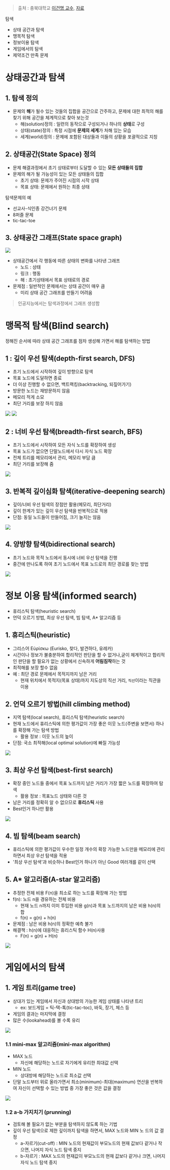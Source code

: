 > 출처 : 충북대학교 [이건명 교수](http://www.kocw.net/home/cview.do?lid=79a36e94d86a2ddc), [자료](http://docsplayer.org/42154721-Microsoft-powerpoint-ai-2-%ED%83%90%EC%83%89%EA%B3%BC-%EC%B5%9C%EC%A0%81%ED%99%94-i.html)

탐색
- 상태 공간과 탐색
- 맹목적 탐색
- 정보이용 탐색
- 게임에서의 탐색
- 제약조건 만족 문제 

# 상태공간과 탐색 

## 1. 탐색 정의 
- 문제의 **해**가 될수 있는 것들의 집합을 공간으로 간주하고, 문제에 대한 최적의 해를 찾기 위해 공간을 체계적으로 찾아 보는것 
    - 해(solution)정의 : 일련의 동작으로 구성되거나 하나의 **상태**로 구성
    - 상태(state)정의 : 특정 시점에 **문제의 세계**가 처해 있는 모습 
    - 세계(world)정의 : 문제에 포함된 대상들과 이들의 상황을 포괄적으로 지칭
    
## 2. 상태공간(State Space) 정의 
- 문제 해결과정에서 초기 상태로부터 도달할 수 있는 **모든 상태들의 집합**
- 문제의 해가 될 가능성이 있는 모든 상태들의 집합 
    - 초기 상태: 문제가 주어진 시점의 시작 상태
    - 목표 상태: 문제에서 원하는 최종 상태 

탐색문제의 예
- 선교사-식인종 강건너기 문제 
- 8퍼즐 문제 
- tic-tac-toe 


## 3. 상태공간 그래프(State space graph)
![](http://docsplayer.org/docs-images/58/42154721/images/3-0.png)
- 상태공간에서 각 행동에 따른 상태의 변화를 나타낸 그래프 
    - 노드 : 상태
    - 링크 : 행동 
    - 해 : 초기상태에서 목표 상태로의 경로
- 문제점 : 일반적인 문제에서는 상태 공간이 매우 큼
    - 미리 상태 공간 그래프를 만들기 어려움

> 인공지능에서는 탐색과정에서 그래프 생성함 



# 맹목적 탐색(Blind search)
정해진 순서에 따라 상태 공간 그래프를 점차 생성해 가면서 해를 탐색하는 방법 

## 1 : 깊이 우선 탐색(depth-first search, DFS)
- 초기 노드에서 시작하여 깊이 방향으로 탐색
- 목표 노드에 도달하면 종료
- 더 이상 진행할 수 없으면, 백트랙킹(backtracking, 되짚어가기)
- 방문한 노드는 재방문하지 않음
- 메모리 적게 소모
- 최단 거리를 보장 하지 않음

![](http://i.imgur.com/28qZ4PR.png)
![](http://i.imgur.com/6Ft2UzQ.png)


## 2 : 너비 우선 탐색(breadth-first search, BFS)
- 초기 노드에서 시작하여 모든 자식 노드를 확장하여 생성
- 목표 노드가 없으면 단말노드에서 다시 자식 노드 확장
- 전체 트리를 메모리에서 관리, 메모리 부담 큼
- 최단 거리를 보장해 줌 

![](http://i.imgur.com/hGpLRVM.png)


## 3. 반복적 깊이심화 탐색(iterative-deepening search)
- 깊이/너비 우선 탐색의 장점만 활용(메모리, 최단거리)
- 깊이 한계가 있는 깊이 우선 탐색을 반복적으로 적용
- 단점: 동일 노드들이 만들어짐, 크기 늘지는 않음

![](http://i.imgur.com/kQoAmk1.png)

## 4. 양방향 탐색(bidirectional search)
- 초기 노드와 목적 노드에서 동시에 너비 우선 탐색을 진행
- 중간에 만나도록 하여 초기 노드에서 목표 노드로의 최단 경로를 찾는
방법

![](http://i.imgur.com/rVF6dCl.png)

# 정보 이용 탐색(informed search)
- 휴리스틱 탐색(heuristic search)
- 언덕 오르기 방법, 최상 우선 탐색, 빔 탐색, A* 알고리즘 등

## 1.  휴리스틱(heuristic)
- 그리스어 Εὑρίσκω (Eurisko, 찾다, 발견하다, 유레카)
- 시간이나 정보가 불충분하여 합리적인 판단을 할 수 없거나,굳이 체계적이고 합리적인 판단을 할 필요가 없는 상황에서 신속하게 **어림짐작**하는 것
- 최적해를 보장 할수 없음
- 예 : 최단 경로 문제에서 목적지까지 남은 거리
    - 현재 위치에서 목적지(목표 상태)까지 지도상의 직선 거리, `직선`이라는 직관을 이용 

## 2. 언덕 오르기 방법(hill climbing method)
- 지역 탐색(local search), 휴리스틱 탐색(heuristic search)
- 현재 노드에서 휴리스틱에 의한 평가값이 가장 좋은 이웃 노드(주변을 보면서) 하나를 확장해 가는 탐색 방법
    - 활용 정보 : 이웃 노드의 높이 
- 단점: 국소 최적해(local optimal solution)에 빠질 가능성

![](http://i.imgur.com/c7lcO66.png)

## 3. 최상 우선 탐색(best-first search)
- 확장 중인 노드들 중에서 목표 노드까지 남은 거리가 가장 짧은 노드를 확장하여 탐색
    - 활용 정보 : 목표노드 상태와 다른 것 
- 남은 거리를 정확히 알 수 없으므로 **휴리스틱** 사용
- Best인거 하나만 활용 

![](http://i.imgur.com/lpOVutV.png)

## 4. 빔 탐색(beam search)
- 휴리스틱에 의한 평가값이 우수한 일정 개수의 확장 가능한 노드만을 메모리에 관리하면서 최상 우선 탐색을 적용
- '최상 우선 탐색'과 비슷하나 Best인거 하나가 아닌 Good 여러개를 같이 선택 

## 5. A* 알고리즘(A-star 알고리즘)
- 추정한 전체 비용 F(n)을 최소로 하는 노드를 확장해 가는 방법 
- f(n): 노드 n을 경유하는 전체 비용 
    - 현재 노드 n까지 이미 투입한 비용 g(n)과 목표 노드까지의 남은 비용 h(n)의 합
    - f(n) = g(n) + h(n)
- 문제점 : 남은 비용 h(n)의 정확한 예측 불가 
- 해결책 : h(n)에 대응하는 휴리스틱 함수 H(n)사용
    - F(n) = g(n) + H(n) 
    
![](http://i.imgur.com/oL22PYp.png)      

# 게임에서의 탐색	

## 1. 게임 트리(game tree)
- 상대가 있는 게임에서 자신과 상대방의 가능한 게임 상태를 나타낸 트리
    - ex: 보드게임 = 틱-택-톡(tic-tac-toc), 바둑, 장기, 체스 등
- 게임의 결과는 마지막에 결정
- 많은 수(lookahead)를 볼 수록 유리

![](http://i.imgur.com/jsnwtDz.png)

### 1.1 mini-max 알고리즘(mini-max algorithm)
- MAX 노드
    - 자신에 해당하는 노드로 자기에게 유리한 최대값 선택
- MIN 노드
    - 상대방에 해당하는 노드로 최소값 선택
- 단말 노드부터 위로 올라가면서 최소(minimum)-최대(maximum) 연산을 반복하여 자신이 선택할 수 있는 방법 중 가장 좋은 것은 값을 결정

![](http://i.imgur.com/b6kDB82.png)
### 1.2 a-b 가지치기 (prunning)
- 검토해 볼 필요가 없는 부분을 탐색하지 않도록 하는 기법
- 깊이 우선 탐색으로 제한 깊이까지 탐색을 하면서, MAX 노드와 MIN 노
드의 값 결정
    - a-자르기(cut-off) : MIN 노드의 현재값이 부모노드의 현재 값보다 같거나 작으면, 나머지 자식 노드 탐색 중지
    - b-자르기 : MAX 노드의 현재값이 부모노드의 현재 값보다 같거나 크면, 나머지 자식 노드 탐색 중지

